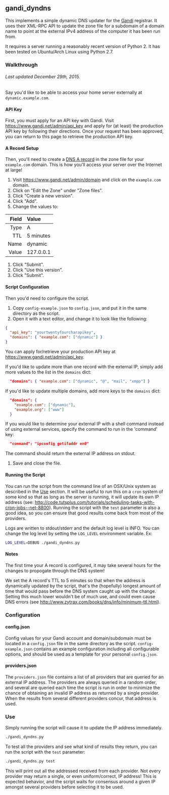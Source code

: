 gandi_dyndns
----

This implements a simple dynamic DNS updater for the
[Gandi](https://www.gandi.net) registrar. It uses their XML-RPC API to update
the zone file for a subdomain of a domain name to point at the external IPv4
address of the computer it has been run from.

It requires a server running a reasonably recent version of Python 2. It has
been tested on Ubuntu/Arch Linux using Python 2.7.

### Walkthrough
###### Last updated December 29th, 2015.

Say you'd like to be able to access your home server externally at
`dynamic.example.com`.

#### API Key
First, you must apply for an API key with Gandi. Visit
https://www.gandi.net/admin/api_key and apply for (at least) the production API
key by following their directions. Once your request has been approved, you can
return to this page to retrieve the production API key.

#### A Record Setup
Then, you'll need to create a [DNS A
record](http://en.wikipedia.org/wiki/List_of_DNS_record_types) in the zone file
for your `example.com` domain. This is how you'll access your server over the
Internet at large!

1. Visit https://www.gandi.net/admin/domain and click on the `example.com`
   domain.
1. Click on "Edit the Zone" under "Zone files".
1. Click "Create a new version".
1. Click "Add".
1. Change the values to:

  | Field | Value
  | ----: | :----
  | Type  | A
  | TTL   | 5 minutes
  | Name  | dynamic
  | Value | 127.0.0.1

1. Click "Submit".
1. Click "Use this version".
1. Click "Submit".

#### Script Configuration
Then you'd need to configure the script.

1. Copy `config-example.json` to `config.json`, and put it in the same directory
   as the script.
1. Open it with a text editor, and change it to look like the following:

  ```json
  {
    "api_key": "yourtwentyfourcharapikey",
    "domains": { "example.com": ["dynamic"] }
  }
  ```

  You can apply for/retrieve your production API key at
  https://www.gandi.net/admin/api_key.

  If you'd like to update more than one record with the external IP, simply add
  more values to the list in the `domains` dict:

  ```json
    "domains": { "example.com": ["dynamic", "@", "mail", "xmpp"] }
  ```

  If you'd like to update multiple domains, add more keys to the `domains` dict:

  ```json
    "domains": {
      "example.com": ["dynamic"],
      "example.org": ["www"]
    }
  ```

  If you would like to determine your external IP with a shell command instead
  of using external services, specify the command to run in the 'command' key:

  ```json
    "command": "ipconfig getifaddr en0"
  ```

  The command should return the external IP address on stdout.

1. Save and close the file.

#### Running the Script
You can run the script from the command line of an OSX/Unix system as described
in the [Use](#use) section. It will be useful to run this on a `cron` system of
some kind so that as long as the server is running, it will update its own IP
address (see:
http://code.tutsplus.com/tutorials/scheduling-tasks-with-cron-jobs--net-8800).
Running the script with the `test` parameter is also a good idea, so you can
ensure that good results come back from most of the providers.

Logs are written to stdout/stderr and the default log level is INFO. You can
change the log level by setting the `LOG_LEVEL` environment variable. Ex:

```bash
LOG_LEVEL=DEBUG ./gandi_dyndns.py
```

#### Notes

The first time your A record is configured, it may take several hours
for the changes to propogate through the DNS system!

We set the A record's TTL to 5 minutes so that when the address is dynamically
updated by the script, that's the (hopefully) longest amount of time that would
pass before the DNS system caught up with the change. Setting this much lower
wouldn't be of much use, and could even cause DNS errors (see
http://www.zytrax.com/books/dns/info/minimum-ttl.html).

### Configuration

#### config.json
Config values for your Gandi account and domain/subdomain must be located in a
`config.json` file in the same directory as the script. `config-example.json`
contains an example configuration including all configurable options, and should
be used as a template for your personal `config.json`.

#### providers.json
The `providers.json` file contains a list of all providers that are queried for
an external IP address. The providers are always queried in a random order, and
several are queried each time the script is run in order to minimize the chance
of obtaining an invalid IP address as returned by a single provider. When the
results from several different providers concur, that address is used.

### Use
Simply running the script will cause it to update the IP address immediately.

```bash
./gandi_dyndns.py
```

To test all the providers and see what kind of results they return, you can run
the script with the `test` parameter:

```bash
./gandi_dyndns.py test
```

This will print out all the addressed received from each provider. Not every
provider may return a single, or even uniform/correct, IP address! This is
expected behavior, and the script waits for consensus around a given IP amongst
several providers before selecting it to be used.
